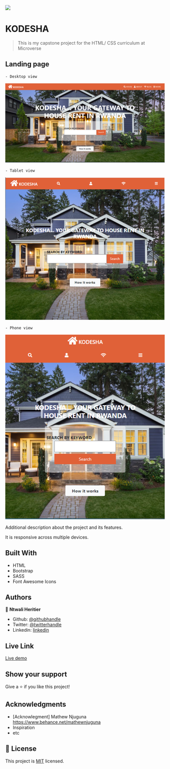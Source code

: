 ![](https://img.shields.io/badge/Microverse-blueviolet)

# KODESHA

> This is my capstone project for the HTML/ CSS curriculum at Microverse

## Landing page
    - Desktop view
![screenshot](./screenshots/shot1.PNG)

    - Tablet view
![screenshot](./screenshots/tabletshot.PNG)  

    - Phone view
![screenshot](./screenshots/phoneshot.PNG)

Additional description about the project and its features.

It is responsive across multiple devices.

## Built With

- HTML
- Bootstrap
- SASS
- Font Awesome Icons

## Authors

👤 **Ntwali Heritier**

- Github: [@githubhandle](https://github.com/NtwaliHeritier)
- Twitter: [@twitterhandle](https://twitter.com/NtwaliHeritier)
- Linkedin: [linkedin](https://linkedin.com/in/ntwali-heritier-9950001a2)

## Live Link

[Live demo](https://html-capstone.netlify.app/)

## Show your support

Give a ⭐️ if you like this project!

## Acknowledgments

- [Acknowlegment] Mathew Njuguna https://www.behance.net/mathewnjuguna
- Inspiration
- etc

## 📝 License

This project is [MIT](lic.url) licensed.
